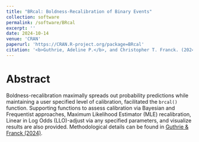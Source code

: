 ```yaml
---
title: "BRcal: Boldness-Recalibration of Binary Events"
collection: software
permalink: /software/BRcal
excerpt: ''
date: 2024-10-14
venue: 'CRAN'
paperurl: 'https://CRAN.R-project.org/package=BRcal'
citation: '<b>Guthrie, Adeline P.</b>, and Christopher T. Franck. (2024). &quot;BRcal: Boldness-Recalibration of Binary Events.&quot; <i>R package version 1.0.1</i>.'
---
```


Abstract
======
Boldness-recalibration maximally spreads out probability predictions while maintaining a user specified level of calibration, facilitated the `brcal()` function. Supporting functions to assess calibration via Bayesian and Frequentist approaches, Maximum Likelihood Estimator (MLE) recalibration, Linear in Log Odds (LLO)-adjust via any specified parameters, and visualize results are also provided. Methodological details can be found in [Guthrie & Franck (2024)](https://www.tandfonline.com/doi/full/10.1080/00031305.2024.2339266). 


